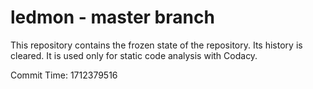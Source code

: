 # ledmon - master branch

This repository contains the frozen state of the repository.
Its history is cleared. It is used only for static code
analysis with Codacy.

Commit Time: 1712379516